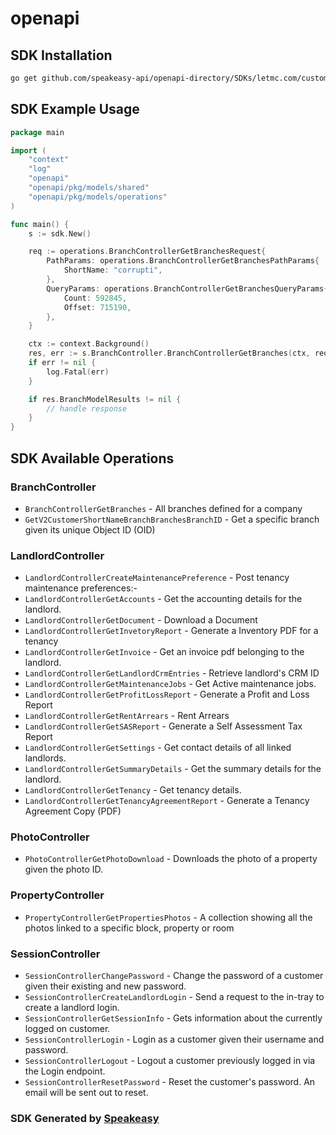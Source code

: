# openapi

<!-- Start SDK Installation -->
## SDK Installation

```bash
go get github.com/speakeasy-api/openapi-directory/SDKs/letmc.com/customer/v2-customer/go
```
<!-- End SDK Installation -->

## SDK Example Usage
<!-- Start SDK Example Usage -->
```go
package main

import (
    "context"
    "log"
    "openapi"
    "openapi/pkg/models/shared"
    "openapi/pkg/models/operations"
)

func main() {
    s := sdk.New()

    req := operations.BranchControllerGetBranchesRequest{
        PathParams: operations.BranchControllerGetBranchesPathParams{
            ShortName: "corrupti",
        },
        QueryParams: operations.BranchControllerGetBranchesQueryParams{
            Count: 592845,
            Offset: 715190,
        },
    }

    ctx := context.Background()
    res, err := s.BranchController.BranchControllerGetBranches(ctx, req)
    if err != nil {
        log.Fatal(err)
    }

    if res.BranchModelResults != nil {
        // handle response
    }
}
```
<!-- End SDK Example Usage -->

<!-- Start SDK Available Operations -->
## SDK Available Operations


### BranchController

* `BranchControllerGetBranches` - All branches defined for a company
* `GetV2CustomerShortNameBranchBranchesBranchID` - Get a specific branch given its unique Object ID (OID)

### LandlordController

* `LandlordControllerCreateMaintenancePreference` - Post tenancy maintenance preferences:-
* `LandlordControllerGetAccounts` - Get the accounting details for the landlord.
* `LandlordControllerGetDocument` - Download a Document
* `LandlordControllerGetInvetoryReport` - Generate a Inventory PDF for a tenancy
* `LandlordControllerGetInvoice` - Get an invoice pdf belonging to the landlord.
* `LandlordControllerGetLandlordCrmEntries` - Retrieve landlord's CRM ID
* `LandlordControllerGetMaintenanceJobs` - Get Active maintenance jobs.
* `LandlordControllerGetProfitLossReport` - Generate a Profit and Loss Report
* `LandlordControllerGetRentArrears` - Rent Arrears
* `LandlordControllerGetSASReport` - Generate a Self Assessment Tax Report
* `LandlordControllerGetSettings` - Get contact details of all linked landlords.
* `LandlordControllerGetSummaryDetails` - Get the summary details for the landlord.
* `LandlordControllerGetTenancy` - Get tenancy details.
* `LandlordControllerGetTenancyAgreementReport` - Generate a Tenancy Agreement Copy (PDF)

### PhotoController

* `PhotoControllerGetPhotoDownload` - Downloads the photo of a property given the photo ID.

### PropertyController

* `PropertyControllerGetPropertiesPhotos` - A collection showing all the photos linked to a specific block, property or room

### SessionController

* `SessionControllerChangePassword` - Change the password of a customer given their existing and new password.
* `SessionControllerCreateLandlordLogin` - Send a request to the in-tray to create a landlord login.
* `SessionControllerGetSessionInfo` - Gets information about the currently logged on customer.
* `SessionControllerLogin` - Login as a customer given their username and password.
* `SessionControllerLogout` - Logout a customer previously logged in via the Login endpoint.
* `SessionControllerResetPassword` - Reset the customer's password. An email will be sent out to reset.
<!-- End SDK Available Operations -->

### SDK Generated by [Speakeasy](https://docs.speakeasyapi.dev/docs/using-speakeasy/client-sdks)
